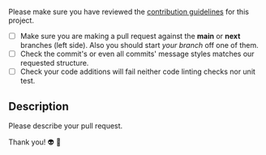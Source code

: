Please make sure you have reviewed the [contribution guidelines](https://arwes.dev/project/contributing)
for this project.

- [ ] Make sure you are making a pull request against the **main** or **next** branches
(left side). Also you should start *your branch* off one of them.
- [ ] Check the commit's or even all commits' message styles matches our requested
structure.
- [ ] Check your code additions will fail neither code linting checks nor unit test.

## Description

Please describe your pull request.

Thank you! :alien: :blue_heart:
